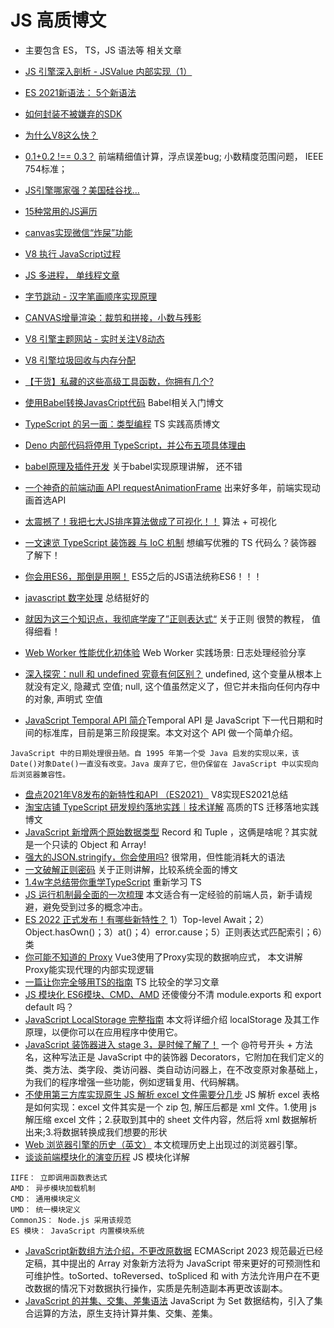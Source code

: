 # JS 高质博文
* 主要包含 ES， TS，JS 语法等 相关文章

* [JS 引擎深入剖析 - JSValue 内部实现（1）](https://www.infoq.cn/article/e8CdMSWKcDJSk3JhrGus)
* [ES 2021新语法： 5个新语法](https://h3manth.com/ES2021/)
* [如何封装不被嫌弃的SDK](https://mp.weixin.qq.com/s/vbRkCgncWZswqnrz30LiLQ)
* [为什么V8这么快？](https://blog.csdn.net/horkychen/article/details/7761199)
* [0.1+0.2 !== 0.3？](https://juejin.cn/post/6844903700356399112) 前端精细值计算，浮点误差bug; 小数精度范围问题， IEEE 754标准；
* [JS引擎哪家强？美国硅谷找...](https://mp.weixin.qq.com/s/2cxe1L9_vyB8oNg2jr2rkg)
* [15种常用的JS遍历](https://juejin.cn/post/6966390357005172773#comment)
* [canvas实现微信“炸屎”功能](https://mp.weixin.qq.com/s/sUDz1PgIsYlVOcXyjsb-7Q)
* [V8 执行 JavaScript过程](https://mp.weixin.qq.com/s/Y1kc5K7kr8y7jKC0mXg1Bw)
* [JS 多进程， 单线程文章](https://zhuanlan.zhihu.com/p/33230026?utm_source=wechat_session&utm_medium=social&s_r=0)
* [字节跳动 - 汉字笔画顺序实现原理](https://mp.weixin.qq.com/s/dhh5UVXPD9d9bD3JfYOU9w)
* [CANVAS增量渲染：裁剪和拼接，小数与残影](https://mp.weixin.qq.com/s/dbL62keGESFeNvyGYqFrPw) 
* [V8 引擎主题网站 - 实时关注V8动态](https://v8.dev/)
* [V8 引擎垃圾回收与内存分配](https://segmentfault.com/a/1190000038594837)
* [【干货】私藏的这些高级工具函数，你拥有几个?](https://juejin.cn/post/6987166546502090788#heading-19)
* [使用Babel转换JavasCript代码](https://zhuanlan.zhihu.com/p/118319241) Babel相关入门博文
* [TypeScript 的另一面：类型编程](https://juejin.cn/post/6989796543880495135?from=main_page#heading-22) TS 实践高质博文
* [Deno 内部代码将停用 TypeScript，并公布五项具体理由](https://www.infoq.cn/article/u72qtztgazttfazzihbz)
* [babel原理及插件开发](https://juejin.cn/post/6844903603983892487) 关于babel实现原理讲解， 还不错 
* [一个神奇的前端动画 API requestAnimationFrame](https://juejin.cn/post/6991297852462858277?from=main_page) 出来好多年，前端实现动画首选API
* [太震撼了！我把七大JS排序算法做成了可视化！！](https://mp.weixin.qq.com/s/jIYgscACvtfkNqr7UTCOgw) 算法 + 可视化
* [一文速览 TypeScript 装饰器 与 IoC 机制](https://mp.weixin.qq.com/s/I34ZmlQ-NdOOOY3F5bA3ig) 想编写优雅的 TS 代码么？装饰器 了解下！
* [你会用ES6，那倒是用啊！](https://juejin.cn/post/7016520448204603423) ES5之后的JS语法统称ES6！！！
* [javascript 数字处理](https://juejin.cn/post/6844903951876227080) 总结挺好的
* [就因为这三个知识点，我彻底学废了”正则表达式“](https://mp.weixin.qq.com/s/XRIm4b5d10a2os20SRcD4Q) 关于正则 很赞的教程， 值得细看！
* [Web Worker 性能优化初体验](https://mp.weixin.qq.com/s/IJHI9JB3nMQPi46b6yGVWw) Web Worker 实践场景: 日志处理经验分享
* [深入探究：null 和 undefined 究竟有何区别？](https://mp.weixin.qq.com/s/aKMFjO_N8LoAKiZfW-lYTg) undefined, 这个变量从根本上就没有定义, 隐藏式 空值; null, 这个值虽然定义了，但它并未指向任何内存中的对象, 声明式 空值
* [JavaScript Temporal API 简介](https://blog.openreplay.com/is-it-time-for-the-javascript-temporal-api)Temporal API 是 JavaScript 下一代日期和时间的标准库，目前是第三阶段提案。本文对这个 API 做一个简单介绍。
```
JavaScript 中的日期处理很丑陋。自 1995 年第一个受 Java 启发的实现以来，该Date()对象Date()一直没有改变。Java 废弃了它，但仍保留在 JavaScript 中以实现向后浏览器兼容性。
```
* [盘点2021年V8发布的新特性和API （ES2021）](https://juejin.cn/post/7054205051421589518?utm_source=gold_browser_extension) V8实现ES2021总结
* [淘宝店铺 TypeScript 研发规约落地实践｜技术详解](https://mp.weixin.qq.com/s/4ckz3zBmG6N0XppxZY7e9w) 高质的TS 迁移落地实践博文
* [JavaScript 新增两个原始数据类型](https://mp.weixin.qq.com/s/Et8VzhYL9amIhbFyUNMWtg) Record 和 Tuple ，这俩是啥呢？其实就是一个只读的 Object 和 Array!
* [强大的JSON.stringify，你会使用吗?](https://juejin.cn/post/7072122968087724046) 很常用，但性能消耗大的语法
* [一文破解正则密码](https://mp.weixin.qq.com/s/T0JFH618B_BVTzTr8m31bw) 关于正则讲解，比较系统全面的博文
* [1.4w字总结带你重学TypeScript](https://juejin.cn/post/7096695346239111199) 重新学习 TS
* [JS 运行机制最全面的一次梳理](https://mp.weixin.qq.com/s/PhuhUtQGz0uPxVrtNB4TCA) 本文适合有一定经验的前端人员，新手请规避，避免受到过多的概念冲击。
* [ES 2022 正式发布！有哪些新特性？](https://mp.weixin.qq.com/s/83SxYXpxCilGypJUGKG9qw) 1）Top-level Await；2）Object.hasOwn()；3）at()；4）error.cause；5）正则表达式匹配索引；6）类
* [你可能不知道的 Proxy](https://mp.weixin.qq.com/s/LFpHyiMHwsZ2aVKWqdM2hg) Vue3使用了Proxy实现的数据响应式， 本文讲解Proxy能实现代理的内部实现逻辑
* [一篇让你完全够用TS的指南](https://juejin.cn/post/7088304364078497800) TS 比较全的学习文章
* [JS 模块化 ES6模块、CMD、AMD](https://juejin.cn/post/6844903955282165773) 还傻傻分不清 module.exports 和 export default 吗？
* [JavaScript LocalStorage 完整指南](https://mp.weixin.qq.com/s?__biz=Mzg5NzcxMDY5Nw==&mid=2247488921&idx=1&sn=97b3065239c2b7399cd21d54d7697245&chksm=c06cfa9ff71b738981e10d37171bb1f7311ad2875319c33bd5cf8ff8e0df2bf23c313397d6ad&token=2113819192&lang=zh_CN#rd) 本文将详细介绍 localStorage 及其工作原理，以便你可以在应用程序中使用它。
* [JavaScript 装饰器进入 stage 3，是时候了解了！](https://mp.weixin.qq.com/s?__biz=MzU3NTg5MjU1Mw==&mid=2247485066&idx=1&sn=d3f1f7115037c920306385951e5cba74&chksm=fd1d7bacca6af2bae5d5195eea2351b665aaf92d46708ec06a29df1d570c3c20c7ea32328b00&token=953834215&lang=zh_CN#rd) 一个 @符号开头 + 方法名，这种写法正是 JavaScript 中的装饰器 Decorators，它附加在我们定义的类、类方法、类字段、类访问器、类自动访问器上，在不改变原对象基础上，为我们的程序增强一些功能，例如逻辑复用、代码解耦。
* [不使用第三方库实现原生 JS 解析 excel 文件需要分几步](https://mp.weixin.qq.com/s/prSXuatNtABb64_yUmHjfg) JS 解析 excel 表格是如何实现：excel 文件其实是一个 zip 包, 解压后都是 xml 文件。1.使用 js 解压缩 excel 文件；2.获取到其中的 sheet 文件内容，然后将 xml 数据解析出来;3.将数据转换成我们想要的形状
* [Web 浏览器引擎的历史（英文）](https://eylenburg.github.io/browser_engines.htm) 本文梳理历史上出现过的浏览器引擎。
* [谈谈前端模块化的演变历程](https://mp.weixin.qq.com/s?__biz=MzU2MTIyNDUwMA==&mid=2247514351&idx=2&sn=73a906c5ff06faa8a4acb5d9ea01c7e9&chksm=fc7ef6b4cb097fa24a04d7c78cd66c75678f2ca4e7bcec76845cd1689ebaa24af0132e8c9b31&token=372471149&lang=zh_CN#rd) JS 模块化详解
```
IIFE： 立即调用函数表达式
AMD： 异步模块加载机制
CMD： 通用模块定义
UMD： 统一模块定义
CommonJS： Node.js 采用该规范
ES 模块： JavaScript 内置模块系统
```
* [JavaScript新数组方法介绍，不更改原数据](https://mp.weixin.qq.com/s?__biz=MzI0MzIyMDM5Ng==&mid=2649858062&idx=1&sn=1c1f43151eeaa4a46102658a3e28c2f7&scene=21#wechat_redirect) ECMAScript 2023 规范最近已经定稿，其中提出的 Array 对象新方法将为 JavaScript 带来更好的可预测性和可维护性。toSorted、toReversed、toSpliced 和 with 方法允许用户在不更改数据的情况下对数据执行操作，实质是先制造副本再更改该副本。
* [JavaScript 的并集、交集、差集语法](https://www.sonarsource.com/blog/union-intersection-difference-javascript-sets/) JavaScript 为 Set 数据结构，引入了集合运算的方法，原生支持计算并集、交集、差集。